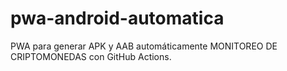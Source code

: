 # pwa-android-automatica
PWA para generar APK y AAB automáticamente MONITOREO DE CRIPTOMONEDAS con GitHub Actions.
